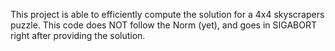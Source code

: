 This project is able to efficiently compute the solution for a 4x4 skyscrapers puzzle. This code does NOT follow the Norm (yet), and goes in SIGABORT right after providing the solution.
